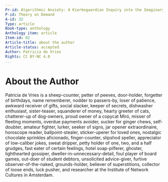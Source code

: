 ```yaml
---
Pr-id: Algorithmic Anxiety: A Kierkegaardian Inquiry into the Imaginary of Possibility
P-id: Theory on Demand
A-id: 32
Type: article
Book-type: anthology
Anthology item: article
Item-id: 02
Article-title: about the author
Article-status: accepted
Author: Patricia de Vries
Rights: CC BY-NC 4.0
...
```



# About the Author 

Patricia de Vries is a sheep-counter, petter of peeves, door-holder, forgetter of birthdays, name rememberer, nodder to passers-by, loser of patience, awkward receiver of gifts, social slacker, keeper of secrets, dishwasher enthusiast, sister-teaser, squanderer of money, hearty greeter of cats, chatterer-up of dog-owners, proud owner of a copycat Miró, misser of fleeting moments, overdue payments avoider, sucker for ginger chews, self-doubter, amateur fighter, lurker, seeker of signs, jar opener extraordinaire, horoscope reader, ballpoint-stealer, sticker-uperer for loved ones, nostalgic chocolate sprinkles aficionado, finger-counter, slipshod speller, appreciator of low-caliber jokes, sweat dripper, petty holder of one, two, and a half grudges, fast eater of certain feelings, hotel soap-pilferer, ghoster, lighthearted gossiper, dweller-in-unnecessary-detail, foul player of board games, out-doer of student debtors, unsolicited advice-giver, furtive observer-of-the-naked, grounds-holder, believer of superstitions, collector of loose ends, luck pusher, and researcher at the Institute of Network Cultures in Amsterdam. 
